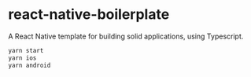# react-native-boilerplate
A React Native template for building solid applications, using Typescript.

```bash
yarn start
yarn ios
yarn android
```
